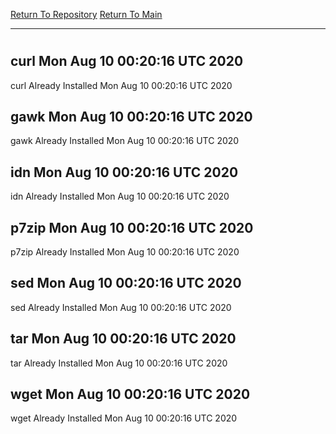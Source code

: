 [Return To Repository](https://github.com/deathbybandaid/piholeparser/)
[Return To Main](https://github.com/deathbybandaid/piholeparser/blob/master/RecentRunLogs/Mainlog.md)
____________________________________
# 
## curl Mon Aug 10 00:20:16 UTC 2020
curl Already Installed Mon Aug 10 00:20:16 UTC 2020
## gawk Mon Aug 10 00:20:16 UTC 2020
gawk Already Installed Mon Aug 10 00:20:16 UTC 2020
## idn Mon Aug 10 00:20:16 UTC 2020
idn Already Installed Mon Aug 10 00:20:16 UTC 2020
## p7zip Mon Aug 10 00:20:16 UTC 2020
p7zip Already Installed Mon Aug 10 00:20:16 UTC 2020
## sed Mon Aug 10 00:20:16 UTC 2020
sed Already Installed Mon Aug 10 00:20:16 UTC 2020
## tar Mon Aug 10 00:20:16 UTC 2020
tar Already Installed Mon Aug 10 00:20:16 UTC 2020
## wget Mon Aug 10 00:20:16 UTC 2020
wget Already Installed Mon Aug 10 00:20:16 UTC 2020
